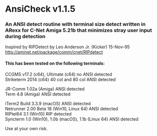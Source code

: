 # AnsiCheck v1.1.5
### An ANSI detect routine with terminal size detect written in ARexx for C-Net Amiga 5.21b that minimizes stray user input during detection 

Inspired by RIPDetect by Leo Anderson Jr. (Kicker) 15-Nov-95   
http://aminet.net/package/comm/cnet/RIPdetect

#### This has been tested on the following terminals:
CCGMS v17.2 (c64), Ultimate (c64) no ANSI detected   
Striketerm 2014 (c64) 40 col and 80 col ANSI detected   

JR-Comm 1.02a (Amiga) ANSI detected   
Term 4.8 (Amiga) ANSI detected   

iTerm2 Build 3.3.9 (macOS) ANSI detected   
Netrunner 2.00 Beta 18 (Win10, Linux 64) ANSI detected   
RIPtel64 3.1 (Win10) RIP detected   
Syncterm 1.0 (Win10), 1.0b (macOS), 1.1b (Linux 64) ANSI detected   

Use at your own risk. 
